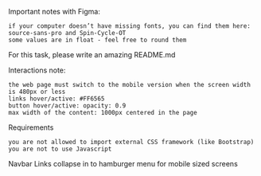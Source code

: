 Important notes with Figma:

    if your computer doesn’t have missing fonts, you can find them here: source-sans-pro and Spin-Cycle-OT
    some values are in float - feel free to round them

For this task, please write an amazing README.md

Interactions note:

    the web page must switch to the mobile version when the screen width is 480px or less
    links hover/active: #FF6565
    button hover/active: opacity: 0.9
    max width of the content: 1000px centered in the page

Requirements

    you are not allowed to import external CSS framework (like Bootstrap)
    you are not to use Javascript


Navbar Links collapse in to hamburger menu for mobile sized screens
